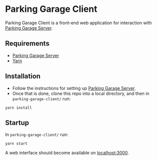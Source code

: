 # Parking Garage Client
Parking Garage Client is a front-end web application for interaction with [Parking Garage Server](https://github.com/alaroche/parking-garage-server).
## Requirements
* [Parking Garage Server](https://github.com/alaroche/parking-garage-server)
* [Yarn](https://yarnpkg.com/)
## Installation
* Follow the instructions for setting up [Parking Garage Server](https://github.com/alaroche/parking-garage-server#readme).
* Once that is done, clone this repo into a local directory, and then in `parking-garage-client/` run:
```
yarn install
```
## Startup
In `parking-garage-client/` run:
```
yarn start
```
A web interface should become available on [localhost:3000](http://localhost:3000).
